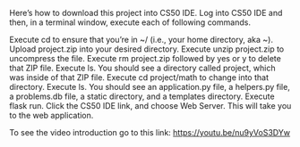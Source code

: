 Here’s how to download this project into CS50 IDE. Log into CS50 IDE and then,
in a terminal window, execute each of following commands.

Execute cd to ensure that you’re in ~/ (i.e., your home directory, aka ~).
Upload project.zip into your desired directory.
Execute unzip project.zip to uncompress the file.
Execute rm project.zip followed by yes or y to delete that ZIP file.
Execute ls. You should see a directory called project, which was inside of that ZIP file.
Execute cd project/math to change into that directory.
Execute ls. You should see an application.py file, a helpers.py file, a problems.db file,
a static directory, and a templates directory.
Execute flask run.
Click the CS50 IDE link, and choose Web Server. This will take you to the
web application.

To see the video introduction go to this link: https://youtu.be/nu9yVoS3DYw
